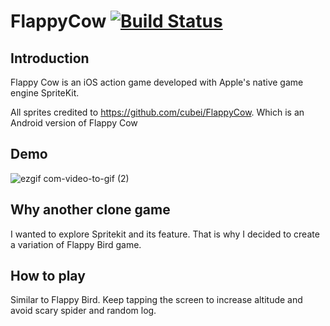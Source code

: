 # FlappyCow  [![Build Status](https://travis-ci.org/aromajoin/jp-shipping-rate.svg?branch=master)](https://travis-ci.org/aromajoin/jp-shipping-rate)

## Introduction

Flappy Cow is an iOS action game developed with Apple's native game engine SpriteKit. 

All sprites credited to https://github.com/cubei/FlappyCow. Which is an Android version of Flappy Cow

## Demo

![ezgif com-video-to-gif (2)](https://user-images.githubusercontent.com/13130384/66834963-9a57f080-ef99-11e9-868e-cb8aa7dcb3a4.gif)

## Why another clone game

I wanted to explore Spritekit and its feature. That is why I decided to create a variation of Flappy Bird game.

## How to play
Similar to Flappy Bird. Keep tapping the screen to increase altitude and avoid scary spider and random log.

